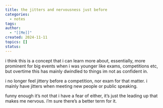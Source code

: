 ```yaml
---
title: the jitters and nervousness just before
categories:
  - notes
tags:
author:
  - "[[Me]]"
created: 2024-11-11
topics: []
status:
---
```

i think this is a concept that i can learn more about, essentially, more prominent for big events when i was younger like exams, competitions etc, but overtime this has mainly dwindled to things im not as confident in.

i no longer feel jittery before a competition, nor exam for that matter. i mainly have jitters when meeting new people or public speaking.

funny enough it’s not that i have a fear of either, it’s just the leading up that makes me nervous. i’m sure there’s a better term for it.
